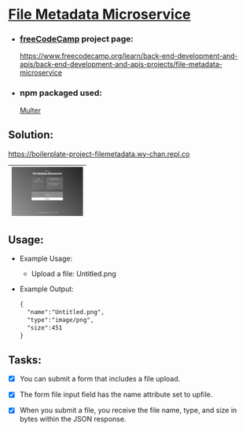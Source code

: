 # [File Metadata Microservice](https://www.freecodecamp.org/learn/apis-and-microservices/apis-and-microservices-projects/file-metadata-microservice)

- ### [freeCodeCamp](https://www.freecodecamp.org/) project page:
  
  https://www.freecodecamp.org/learn/back-end-development-and-apis/back-end-development-and-apis-projects/file-metadata-microservice

- ### npm packaged used:
  [Multer](https://www.npmjs.com/package/multer)

## Solution:

https://boilerplate-project-filemetadata.wy-chan.repl.co

| <a href="https://boilerplate-project-filemetadata.wy-chan.repl.co"><img  src="images/screen_filemetadata.png" alt="screenshot" height="100"/></a> |
| ------- |


## Usage:

- Example Usage:

   - Upload a file: Untitled.png
     


- Example Output:

      {
        "name":"Untitled.png",
        "type":"image/png",
        "size":451
      }

## Tasks:
 - [x] You can submit a form that includes a file upload.

 - [x] The form file input field has the name attribute set to upfile.

 - [x] When you submit a file, you receive the file name, type, and size in bytes within the JSON response.

